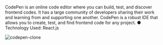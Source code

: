 CodePen is an online code editor where you can build, test, and discover frontend codes. It has a large community of developers sharing their work and learning from and supporting one another. CodePen is a robust IDE that allows you to create, test, and find frontend code for any project.
● Technology Used: React.js


![codepen-clone](https://github.com/zahidkhan6417/Codepen-Clone-Using-React/assets/66198430/bb53df7c-8427-436e-827b-4362657b940c)
